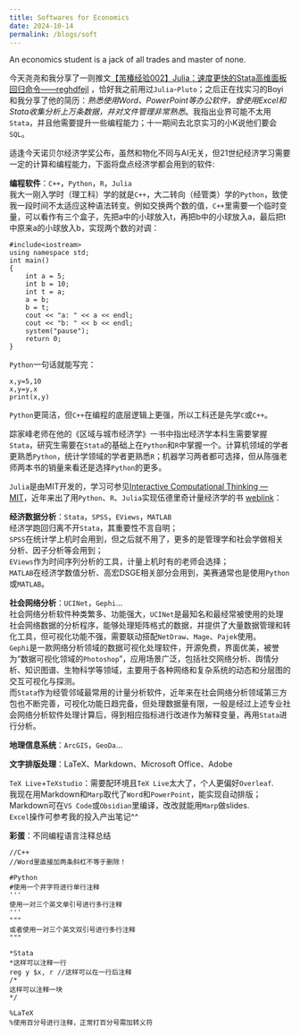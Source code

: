 ```yaml
---
title: Softwares for Economics
date: 2024-10-14
permalink: /blogs/soft
---
```


An economics student is a jack of all trades and master of none.

今天尧尧和我分享了一则推文[【芾椿经验002】Julia：速度更快的Stata高维面板回归命令——reghdfejl](https://mp.weixin.qq.com/s/FBy8qso-ctVECK36-AsLTA)  ，恰好我之前用过`Julia`-`Pluto`；之后正在找实习的Boyi和我分享了他的简历：_熟悉使用Word、PowerPoint等办公软件，曾使用Excel和Stata收集分析上万条数据，并对文件管理非常熟悉_。我指出业界可能不太用`Stata`，并且他需要提升一些编程能力；十一期间去北京实习的小K说他们要会`SQL`。

适逢今天诺贝尔经济学奖公布，虽然和物化不同与AI无关，但21世纪经济学习需要一定的计算和编程能力，下面将盘点经济学都会用到的软件:

**编程软件**：`C++`，`Python`，`R`，`Julia`  
 我大一刚入学时（理工科）学的就是`C++`，大二转向（经管类）学的`Python`，致使我一段时间不太适应这种语法转变。例如交换两个数的值，`C++`里需要一个临时变量，可以看作有三个盒子，先把a中的小球放入t，再把b中的小球放入a，最后把t中原来a的小球放入b，实现两个数的对调：
```
#include<iostream>
using namespace std;
int main()
{
	int a = 5;
	int b = 10;
	int t = a;
	a = b;
	b = t;
	cout << "a: " << a << endl;
	cout << "b: " << b << endl;
	system("pause");
	return 0;
}
```

`Python`一句话就能写完：
```
x,y=5,10
x,y=y,x
print(x,y)
```
`Python`更简洁，但`C++`在编程的底层逻辑上更强，所以工科还是先学`C`或`C++`。

踪家峰老师在他的《区域与城市经济学》一书中指出经济学本科生需要掌握`Stata`，研究生需要在`Stata`的基础上在`Python`和`R`中掌握一个。计算机领域的学者更熟悉`Python`，统计学领域的学者更熟悉`R`；机器学习两者都可选择，但从陈强老师两本书的销量来看还是选择`Python`的更多。

`Julia`是由MIT开发的，学习可参见[Interactive Computational Thinking — MIT](https://computationalthinking.mit.edu/Fall24/)，近年来出了用`Python`、`R`、`Julia`实现伍德里奇计量经济学的书 [weblink](http://www.upfie.net/)：

**经济数据分析**：`Stata`，`SPSS`，`EViews`，`MATLAB`  
经济学跑回归离不开`Stata`，其重要性不言自明；  
`SPSS`在统计学上机时会用到，但之后就不用了，更多的是管理学和社会学做相关分析、因子分析等会用到；  
`EViews`作为时间序列分析的工具，计量上机时有的老师会选择；  
`MATLAB`在经济学数值分析、高宏DSGE相关部分会用到，美赛通常也是使用`Python`或`MATLAB`。

**社会网络分析**：`UCINet`，`Gephi`...  
社会网络分析软件种类繁多、功能强大，`UCINet`是最知名和最经常被使用的处理社会网络数据的分析程序，能够处理矩阵格式的数据，并提供了大量数据管理和转化工具，但可视化功能不强，需要联动搭配`NetDraw`、`Mage`、`Pajek`使用。  
`Gephi`是一款网络分析领域的数据可视化处理软件，开源免费，界面优美，被誉为“数据可视化领域的`Photoshop`”，应用场景广泛，包括社交网络分析、舆情分析、知识图谱、生物科学等领域，主要用于各种网络和复杂系统的动态和分层图的交互可视化与探测。  
而`Stata`作为经管邻域最常用的计量分析软件，近年来在社会网络分析领域第三方包也不断完善，可视化功能日趋完备，但处理数据量有限，一般是经过上述专业社会网络分析软件处理计算后，得到相应指标进行改进作为解释变量，再用`Stata`进行分析。

**地理信息系统**：`ArcGIS`，`GeoDa`...

**文字排版处理**：LaTeX、Markdown、Microsoft Office、Adobe

`TeX Live`+`TeXstudio`：需要配环境且`TeX Live`太大了，个人更偏好`Overleaf`.  
我现在用Markdown和`Marp`取代了`Word`和`PowerPoint`，能实现自动排版；Markdown可在`VS Code`或`Obsidian`里编译，改改就能用`Marp`做slides.  
`Excel`操作可参考我的投入产出笔记^^

**彩蛋**：不同编程语言注释总结
```
//C++
//Word里直接加两条斜杠不等于删除！
```

```
#Python
#使用一个井字符进行单行注释
'''
使用一对三个英文单引号进行多行注释
'''
"""
或者使用一对三个英文双引号进行多行注释
"""
```

```
*Stata
*这样可以注释一行
reg y $x, r //这样可以在一行后注释
/*
这样可以注释一块
*/
```

```
%LaTeX
%使用百分号进行注释，正常打百分号需加转义符
```
